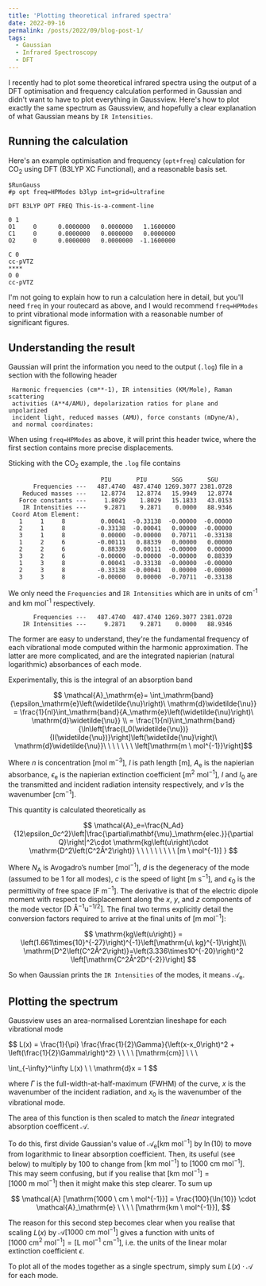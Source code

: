```yaml
---
title: 'Plotting theoretical infrared spectra'
date: 2022-09-16
permalink: /posts/2022/09/blog-post-1/
tags:
  - Gaussian
  - Infrared Spectroscopy
  - DFT
---
```


I recently had to plot some theoretical infrared spectra using the output
of a DFT optimisation and frequency calculation performed in Gaussian and didn't
want to have to plot everything in Gaussview. Here's how to plot exactly the
same spectrum as Gaussview, and hopefully a clear explanation of what Gaussian means by `IR Intensities`.

## Running the calculation

Here's an example optimisation and frequency (`opt+freq`) calculation for
CO<sub>2</sub> using DFT (B3LYP XC Functional), and a reasonable basis set.

```text
$RunGauss 
#p opt freq=HPModes b3lyp int=grid=ultrafine

DFT B3LYP OPT FREQ This-is-a-comment-line

0 1
O1     0      0.0000000   0.0000000   1.1600000
C1     0      0.0000000   0.0000000   0.0000000
O2     0      0.0000000   0.0000000  -1.1600000

C 0 
cc-pVTZ
**** 
O 0 
cc-pVTZ
```

I'm not going to explain how to run a calculation here in detail, but you'll need
`freq` in your routecard as above, and I would recommend `freq=HPModes` to print
vibrational mode information with a reasonable number of significant figures.

## Understanding the result

Gaussian will print the information you need to the output (`.log`) file in a
section with the following header

```text
 Harmonic frequencies (cm**-1), IR intensities (KM/Mole), Raman scattering
 activities (A**4/AMU), depolarization ratios for plane and unpolarized
 incident light, reduced masses (AMU), force constants (mDyne/A),
 and normal coordinates:
```

When using `freq=HPModes` as above, it will print this header twice, where the
first section contains more precise displacements.

Sticking with the CO<sub>2</sub> example, the `.log` file contains

```text
                          PIU       PIU       SGG       SGU
       Frequencies ---   487.4740  487.4740 1269.3077 2381.0728
    Reduced masses ---    12.8774   12.8774   15.9949   12.8774
   Force constants ---     1.8029    1.8029   15.1833   43.0153
    IR Intensities ---     9.2871    9.2871    0.0000   88.9346
 Coord Atom Element:
   1     1     8          0.00041  -0.33138  -0.00000  -0.00000
   2     1     8         -0.33138  -0.00041   0.00000  -0.00000
   3     1     8          0.00000  -0.00000   0.70711  -0.33138
   1     2     6         -0.00111   0.88339   0.00000   0.00000
   2     2     6          0.88339   0.00111  -0.00000   0.00000
   3     2     6         -0.00000  -0.00000  -0.00000   0.88339
   1     3     8          0.00041  -0.33138  -0.00000  -0.00000
   2     3     8         -0.33138  -0.00041   0.00000  -0.00000
   3     3     8         -0.00000   0.00000  -0.70711  -0.33138
```

We only need the `Frequencies` and `IR Intensities` which are in units
of cm<sup>-1</sup> and km mol<sup>-1</sup> respectively.

```text
       Frequencies ---   487.4740  487.4740 1269.3077 2381.0728
    IR Intensities ---     9.2871    9.2871    0.0000   88.9346
```

The former are easy to understand, they're the fundamental frequency of each vibrational mode computed within the harmonic approximation. The latter are more complicated, and are the integrated napierian (natural logarithmic) absorbances of each mode.

Experimentally, this is the integral of an absorption band

$$ \mathcal{A}_\mathrm{e}= \int_\mathrm{band}{\epsilon_\mathrm{e}\left(\widetilde{\nu}\right)\ \mathrm{d}\widetilde{\nu}} = \frac{1}{nl}\int_\mathrm{band}{A_\mathrm{e}\left(\widetilde{\nu}\right)\ \mathrm{d}\widetilde{\nu}} \\ = \frac{1}{nl}\int_\mathrm{band}{\ln\left[\frac{I_0(\widetilde{\nu})}{I(\widetilde{\nu})}\right]\left(\widetilde{\nu}\right)\ \mathrm{d}\widetilde{\nu}}\ \ \ \ \ \ \ \left[\mathrm{m \ mol^{-1}}\right]$$

Where $n$ is concentration $[\mathrm{mol \ m^{-3}]}$, $l$ is path length $[\mathrm{m}]$, 
$A_\mathrm{e}$ is the napierian absorbance, $\epsilon_\mathrm{e}$ is the napierian extinction coefficient $[\mathrm{m^2 \ mol^{-1}}]$, $I$ and $I_0$ are the transmitted and incident
radiation intensity respectively, and $\widetilde{\nu}$ is the wavenumber $[\mathrm{cm}^{-1}]$.

This quantity is calculated theoretically as

$$
\mathcal{A}_e=\frac{N_Ad}{12\epsilon_0c^2}\left|\frac{\partial\mathbf{\mu}_\mathrm{elec.}}{\partial Q}\right|^2\cdot \mathrm{kg\left(u\right)\cdot \mathrm{D^2\left(C^2Å^2\right)} \ \ \ \ \ \ \ \ \ [m \ mol^{-1}] }
$$

Where $N\mathrm{_A}$ is Avogadro’s number $\mathrm{[mol^{-1}]}$, $d$ is the degeneracy of the mode (assumed to be 1 for all modes), $c$ is the speed of light $\mathrm{[m \ s^{-1}]}$, and $\epsilon_0$ is the permittivity of free space $\mathrm{[F \ m^{-1}]}$. The derivative is that of the electric dipole moment with respect to displacement along the $x$, $y$, and $z$ components of the mode vector $\mathrm{[D \ Å^{-1} u^{-1/2}]}$. The final two terms explicitly detail the conversion factors required to arrive at the final units of $[\mathrm{m \ mol^{-1}}]$:

$$
\mathrm{kg\left(u\right)} = \left(1.661\times{10}^{-27}\right)^{-1}\left[\mathrm{u\ kg}^{-1}\right]\\
\mathrm{D^2\left(C^2Å^2\right)}=\left(3.336\times10^{-20}\right)^2 \left[\mathrm{C^2Å^2D^{-2}}\right]
$$

So when Gaussian prints the `IR Intensities` of the modes, it means
$\mathcal{A}_\mathrm{e}$.

## Plotting the spectrum

Gaussview uses an area-normalised Lorentzian lineshape for each vibrational mode

$$
L(x) = \frac{1}{\pi} \frac{\frac{1}{2}\Gamma}{\left(x-x_0\right)^2 + \left(\frac{1}{2}\Gamma\right)^2} \ \ \ \ [\mathrm{cm}] \\
\ \\

\int_{-\infty}^\infty L(x) \ \ \mathrm{d}x = 1
$$

where $\Gamma$ is the full-width-at-half-maximum (FWHM) of the curve, $x$ is the wavenumber of the incident radiation, 
and $x_0$ is the wavenumber of the vibrational mode.

The area of this function is then scaled to match the *linear* integrated absorption coefficent $\mathcal{A}$.

To do this, first divide Gaussian's value of $\mathcal{A}_\mathrm{e} [\mathrm{km \ mol^{-1}}]$ by $\ln(10)$ to move from logarithmic to linear
absorption coefficient. Then, its useful (see below) to multiply by 100 to change from $[\mathrm{km \ mol^{-1}}]$ to $[\mathrm{1000 \ cm \ mol^{-1}}]$. This may seem
confusing, but if you realise that $[\mathrm{km \ mol^{-1}}] = [\mathrm{1000 \ m \ mol^{-1}}]$ then it might make this step clearer. To sum up

$$
\mathcal{A} [\mathrm{1000 \ cm \ mol^{-1}}] = \frac{100}{\ln{10}} \cdot \mathcal{A}_\mathrm{e} \ \ \ \ [\mathrm{km \ mol^{-1}}], 
$$

The reason for this second step becomes clear when you realise that scaling $L(x)$ by $\mathcal{A} [\mathrm{1000 \ cm \ mol^{-1}}]$ gives a function with units of $[\mathrm{1000 \ cm^{2} \ mol^{-1}}] = [\mathrm{L \ mol^{-1} \ cm^{-1}}]$, i.e. the units of the linear molar extinction coefficient $\epsilon$.

To plot all of the modes together as a single spectrum, simply sum $L(x) \cdot \mathcal{A}$ for each mode.